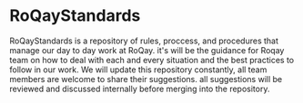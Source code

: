 # RoQayStandards
RoQayStandards is a repository of rules, proccess, and procedures that manage our day to day work at RoQay. it's will be the guidance for Roqay team on how to deal with each and every situation and the best practices to follow in our work.
We will update this repository constantly, all team members are welcome to share their suggestions. all suggestions will be reviewed and discussed internally before merging into the repository.
